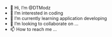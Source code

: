 - 👋 Hi, I’m @DTModz
- 👀 I’m interested in coding
- 🌱 I’m currently learning application developing
- 💞️ I’m looking to collaborate on ...
- 📫 How to reach me ...

<!---
DTModz/DTModz is a ✨ special ✨ repository because its `README.md` (this file) appears on your GitHub profile.
You can click the Preview link to take a look at your changes.
--->
